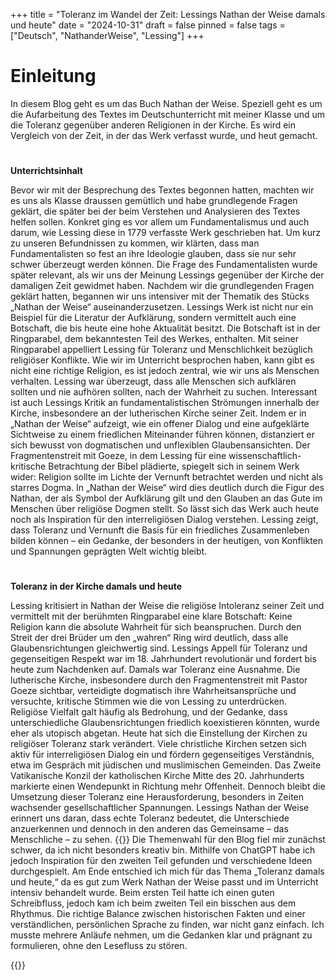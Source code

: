+++
title = "Toleranz im Wandel der Zeit: Lessings Nathan der Weise damals und heute"
date = "2024-10-31"
draft = false
pinned = false
tags = ["Deutsch", "NathanderWeise", "Lessing"]
+++
# **Einleitung**


In diesem Blog geht es um das Buch Nathan der Weise. Speziell geht es um die Aufarbeitung des Textes im Deutschunterricht mit meiner Klasse und um die Toleranz gegenüber anderen Religionen in der Kirche. Es wird ein Vergleich von der Zeit, in der das Werk verfasst wurde, und heut gemacht. 

# 
**Unterrichtsinhalt**


Bevor wir mit der Besprechung des Textes begonnen hatten, machten wir es uns als Klasse draussen gemütlich und habe grundlegende Fragen geklärt, die später bei der beim Verstehen und Analysieren des Textes helfen sollen. Konkret ging es vor allem um Fundamentalismus und auch darum, wie Lessing diese in 1779 verfasste Werk geschrieben hat. Um kurz zu unseren Befundnissen zu kommen, wir klärten, dass man Fundamentalisten so fest an ihre Ideologie glauben, dass sie nur sehr schwer überzeugt werden können. Die Frage des Fundamentalisten wurde später relevant, als wir uns der Meinung Lessings gegenüber der Kirche der damaligen Zeit gewidmet haben. 
Nachdem wir die grundlegenden Fragen geklärt hatten, begannen wir uns intensiver mit der Thematik des Stücks „Nathan der Weise“ auseinanderzusetzen. Lessings Werk ist nicht nur ein Beispiel für die Literatur der Aufklärung, sondern vermittelt auch eine Botschaft, die bis heute eine hohe Aktualität besitzt. Die Botschaft ist in der Ringparabel, dem bekanntesten Teil des Werkes, enthalten. Mit seiner Ringparabel appelliert Lessing für Toleranz und Menschlichkeit bezüglich religiöser Konflikte. 
Wie wir im Unterricht besprochen haben, kann gibt es nicht eine richtige Religion, es ist jedoch zentral, wie wir uns als Menschen verhalten.  Lessing war überzeugt, dass alle Menschen sich aufklären sollten und nie aufhören sollten, nach der Wahrheit zu suchen. 
Interessant ist auch Lessings Kritik an fundamentalistischen Strömungen innerhalb der Kirche, insbesondere an der lutherischen Kirche seiner Zeit. Indem er in „Nathan der Weise“ aufzeigt, wie ein offener Dialog und eine aufgeklärte Sichtweise zu einem friedlichen Miteinander führen können, distanziert er sich bewusst von dogmatischen und unflexiblen Glaubensansichten. Der Fragmentenstreit mit Goeze, in dem Lessing für eine wissenschaftlich-kritische Betrachtung der Bibel plädierte, spiegelt sich in seinem Werk wider: Religion sollte im Lichte der Vernunft betrachtet werden und nicht als starres Dogma. In „Nathan der Weise“ wird dies deutlich durch die Figur des Nathan, der als Symbol der Aufklärung gilt und den Glauben an das Gute im Menschen über religiöse Dogmen stellt.
So lässt sich das Werk auch heute noch als Inspiration für den interreligiösen Dialog verstehen. Lessing zeigt, dass Toleranz und Vernunft die Basis für ein friedliches Zusammenleben bilden können – ein Gedanke, der besonders in der heutigen, von Konflikten und Spannungen geprägten Welt wichtig bleibt.

# 
**Toleranz in der Kirche damals und heute**


Lessing kritisiert in Nathan der Weise die religiöse Intoleranz seiner Zeit und vermittelt mit der berühmten Ringparabel eine klare Botschaft: Keine Religion kann die absolute Wahrheit für sich beanspruchen. Durch den Streit der drei Brüder um den „wahren“ Ring wird deutlich, dass alle Glaubensrichtungen gleichwertig sind. Lessings Appell für Toleranz und gegenseitigen Respekt war im 18. Jahrhundert revolutionär und fordert bis heute zum Nachdenken auf.
Damals war Toleranz eine Ausnahme. Die lutherische Kirche, insbesondere durch den Fragmentenstreit mit Pastor Goeze sichtbar, verteidigte dogmatisch ihre Wahrheitsansprüche und versuchte, kritische Stimmen wie die von Lessing zu unterdrücken. Religiöse Vielfalt galt häufig als Bedrohung, und der Gedanke, dass unterschiedliche Glaubensrichtungen friedlich koexistieren könnten, wurde eher als utopisch abgetan.
Heute hat sich die Einstellung der Kirchen zu religiöser Toleranz stark verändert. Viele christliche Kirchen setzen sich aktiv für interreligiösen Dialog ein und fördern gegenseitiges Verständnis, etwa im Gespräch mit jüdischen und muslimischen Gemeinden. Das Zweite Vatikanische Konzil der katholischen Kirche Mitte des 20. Jahrhunderts markierte einen Wendepunkt in Richtung mehr Offenheit. Dennoch bleibt die Umsetzung dieser Toleranz eine Herausforderung, besonders in Zeiten wachsender gesellschaftlicher Spannungen. Lessings Nathan der Weise erinnert uns daran, dass echte Toleranz bedeutet, die Unterschiede anzuerkennen und dennoch in den anderen das Gemeinsame – das Menschliche – zu sehen.
{{<box title = "Themenwahl und Schreibprozess">}}
Die Themenwahl für den Blog fiel mir zunächst schwer, da ich nicht besonders kreativ bin. Mithilfe von ChatGPT habe ich jedoch Inspiration für den zweiten Teil gefunden und verschiedene Ideen durchgespielt. Am Ende entschied ich mich für das Thema „Toleranz damals und heute,“ da es gut zum Werk Nathan der Weise passt und im Unterricht intensiv behandelt wurde.
Beim ersten Teil hatte ich einen guten Schreibfluss, jedoch kam ich beim zweiten Teil ein bisschen aus dem Rhythmus. Die richtige Balance zwischen historischen Fakten und einer verständlichen, persönlichen Sprache zu finden, war nicht ganz einfach. Ich musste mehrere Anläufe nehmen, um die Gedanken klar und prägnant zu formulieren, ohne den Lesefluss zu stören.

{{</box>}}